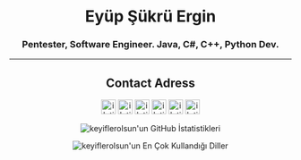 <h1 align="center">Eyüp Şükrü Ergin</h1>
<h3 align="center">Pentester, Software Engineer. Java, C#, C++, Python Dev.</h3>

---

<h2 align="center">Contact Adress</h2>
<div align="center">
  <a target="_blank" href="https://tr.linkedin.com/in/keyiflerolsun"> <img alt="iletisim | Linkedin"  width="26px" src="https://www.flaticon.com/svg/static/icons/svg/1384/1384014.svg"></a>
  <a target="_blank" href="https://www.t.me/">           <img  alt="iletisim | Telegram" width="26px" src="https://www.flaticon.com/svg/static/icons/svg/2111/2111708.svg"></a>
  <a target="_blank" href="https://youtube.com/keyiflerolsun">        <img  alt="iletisim | YouTube"  width="26px" src="https://www.flaticon.com/svg/static/icons/svg/1384/1384012.svg"></a>
    <a target="_blank" href="https://eyupergin.medium.com"> <img alt="iletisim | Medium"  width="26px" src="https://www.flaticon.com/svg/static/icons/svg/2111/2111539.svg"></a>
    <a target="_blank" href="https://eyupergin.github.io"> <img alt="iletisim | Website"  width="26px" src="https://www.flaticon.com/svg/static/icons/svg/984/984196.svg"></a>
    <a target="_blank" href="https://eyupergin.medium.com"> <img alt="iletisim | Medium"  width="26px" src="https://www.flaticon.com/svg/static/icons/svg/2111/2111539.svg"></a>


</div>

<div align="center">
  
![keyiflerolsun'un GitHub İstatistikleri](https://github-readme-stats.vercel.app/api?username=EyupErgin&show_icons=true&theme=dark)

</div>

<div align="center">

  ![keyiflerolsun'un En Çok Kullandığı Diller](https://github-readme-stats.vercel.app/api/top-langs/?username=EyupErgin&layout=demo&theme=dark)

</div>



